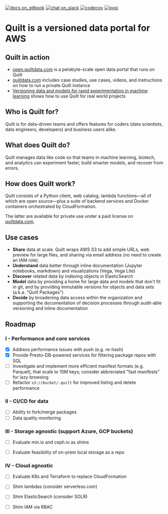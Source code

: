 <!--
	Are you editing this file?
	* /README.md and docs/README.md should be identical copies (symlinks don't work)
	* Use only *absolute links* in these files. Relative links will break.
!-->
[![docs on_gitbook](https://img.shields.io/badge/docs-on_gitbook-blue.svg?style=flat-square)](https://docs.quiltdata.com/)
[![chat on_slack](https://img.shields.io/badge/chat-on_slack-blue.svg?style=flat-square)](https://slack.quiltdata.com/)
[![codecov](https://codecov.io/gh/quiltdata/quilt/branch/master/graph/badge.svg)](https://codecov.io/gh/quiltdata/quilt)
[![pypi](https://img.shields.io/pypi/v/quilt3.svg?style=flat-square)](https://pypi.org/project/quilt3/)

# Quilt is a versioned data portal for AWS

## Quilt in action
* [open.quiltdata.com](https://open.quiltdata.com/) is a petabyte-scale open
data portal that runs on Quilt
* [quiltdata.com](https://quiltdata.com) includes case studies, use cases, videos,
and instructions on how to run a private Quilt instance
* [Versioning data and models for rapid experimentation in machine learning](https://medium.com/pytorch/how-to-iterate-faster-in-machine-learning-by-versioning-data-and-models-featuring-detectron2-4fd2f9338df5)
shows how to use Quilt for real world projects

## Who is Quilt for?
Quilt is for data-driven teams and offers features for coders (data scientists,
data engineers, developers) and business users alike.

## What does Quilt do?
Quilt manages data like code so that teams in machine learning, biotech,
and analytics can experiment faster, build smarter models, and recover from errors.

## How does Quilt work?
Quilt consists of a Python client, web catalog, lambda
functions&mdash;all of which are open source&mdash;plus
a suite of backend services and Docker containers
orchestrated by CloudFormation.

The latter are available for private use under a paid license
on [quiltdata.com](https://quiltdata.com).


## Use cases
* **Share** data at scale. Quilt wraps AWS S3 to add simple URLs, web preview for large files, and sharing via email address (no need to create an IAM role).
* **Understand** data better through inline documentation (Jupyter notebooks, markdown) and visualizations (Vega, Vega Lite)
* **Discover** related data by indexing objects in ElasticSearch
* **Model** data by providing a home for large data and models that don't fit in git, and by providing immutable versions for objects and data sets (a.k.a. "Quilt Packages")
* **Decide** by broadening data access within the organization and supporting the documentation of decision processes through audit-able versioning and inline documentation

## Roadmap
### I - Performance and core services
* [x] Address performance issues with push (e.g. re-hash)
* [x] Provide Presto-DB-powered services for filtering package repos with SQL
* [ ] Investigate and implement more efficient manifest formats (e.g. Parquet),
that scale to 10M keys; consider abbreviated "fast manifests" for lazy browsing
* [ ] Refactor `s3://bucket/.quilt` for improved listing and delete performance

### II - CI/CD for data
* [ ] Ability to fork/merge packages
* [ ] Data quality monitoring

### III - Storage agnostic (support Azure, GCP buckets)
* [ ] Evaluate min.io and ceph.io as shims
* [ ] Evaluate feasibility of on-prem local storage as a repo


### IV - Cloud agnostic
* [ ] Evaluate K8s and Terraform to replace CloudFormation
* [ ] Shim lambdas (consider serverless.com)
* [ ] Shim ElasticSearch (consider SOLR)
* [ ] Shim IAM via RBAC

